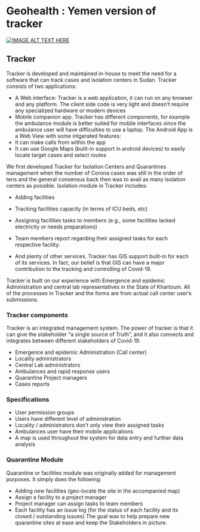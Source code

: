 # Geohealth : Yemen version of tracker

[![IMAGE ALT TEXT HERE](https://img.youtube.com/vi/8WViesvik2Y/0.jpg)](https://www.youtube.com/watch?v=8WViesvik2Y)

## Tracker

Tracker is developed and maintained in-house to meet the need for a software that can track
cases and isolation centers in Sudan. Tracker consists of two applications:
- A Web interface: Tracker is a web application, it can run on any browser and any
platform. The client side code is very light and doesn’t require any specialized hardware
or modern devices
- Mobile companion app. Tracker has different components, for example the ambulance
module is better suited for mobile interfaces since the ambulance user will have
difficulties to use a laptop. The Android App is a Web View with some intgerated
features:
- It can make calls from within the app
- It can use Google Maps (built-in support in android devices) to easily locate
target cases and select routes

We first developed Tracker for Isolation Centers and Quarantines management when the
number of Corona cases was still in the order of tens and the general consensus back then was
to avail as many isolation centers as possible. Isolation module in Tracker includes:
- Adding facilities
- Tracking facilities capacity (in terms of ICU beds, etc)

- Assigning facilities tasks to members (e.g., some facilities lacked electricity or needs
preparations)
- Team members report regarding their assigned tasks for each respective facility.
- And plenty of other services.
Tracker has GIS support built-in for each of its services. In fact, our belief is that GIS can have a
major contribution to the tracking and controlling of Covid-19.


Tracker is built on our experience with Emergence and epidemic Administration and central lab
representatives in the State of Khartoum. All of the processes in Tracker and the forms are from
actual call center user’s submissions.

### Tracker components
Tracker is an integrated management system. The power of tracker is that it can give the
stakeholder “a single source of Truth”, and it also connects and integrates between different
stakeholders of Covid-19.
- Emergence and epidemic Administration (Call center)
- Locality administrators
- Central Lab administrators
- Ambulances and rapid response users
- Quarantine Project managers
- Cases reports

### Specifications
- User permission groups
- Users have different level of administration
- Locality / administrators don’t only view their assigned tasks
- Ambulances user have their mobile applications
- A map is used throughout the system for data entry and further data analysis

### Quarantine Module
Quarantine or facilities module was originally added for management purposes. It simply does
the following:
- Adding new facilities (geo-locate the site in the accompanied map)
- Assign a facility to a project manager
- Project manager can assign tasks to team members
- Each facility has an issue log (for the status of each facility and its closed / outstanding
issues)
The goal was to help prepare new quarantine sites at ease and keep the Stakeholders in
picture.
